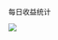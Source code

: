 每日收益统计


<div>
 <img stlye="display:inline-block" src="http://bitcoinrobot.cn/file/img/bitcoinrobot_stat.png"/> 
</div>
